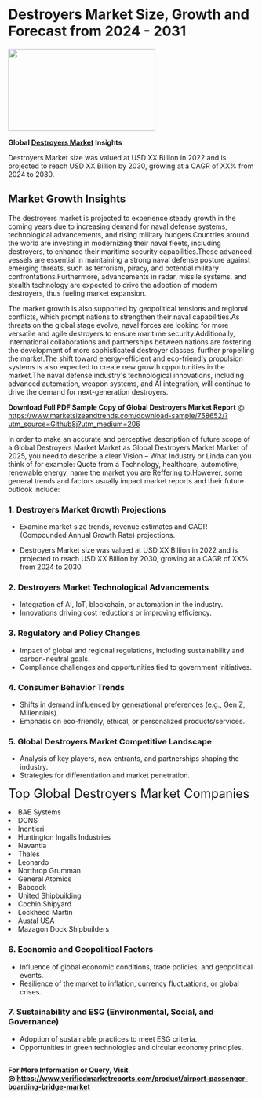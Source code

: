<H1>Destroyers Market Size, Growth and Forecast from 2024 - 2031</H1><img class="aligncenter size-medium wp-image-584254" src="https://thirdeyenews.in/wp-content/uploads/2024/09/Global-Market-Research-300x168.jpeg" alt="" width="300" height="168" /><p><strong>Global&nbsp;<a href="https://www.marketsizeandtrends.com/download-sample/758652/?utm_source=Github8j?utm_medium=206">Destroyers Market</a> Insights</strong></p><p>Destroyers Market size was valued at USD XX Billion in 2022 and is projected to reach USD XX Billion by 2030, growing at a CAGR of XX% from 2024 to 2030.</p><p><h2>Market Growth Insights</h2> <p>The destroyers market is projected to experience steady growth in the coming years due to increasing demand for naval defense systems, technological advancements, and rising military budgets.Countries around the world are investing in modernizing their naval fleets, including destroyers, to enhance their maritime security capabilities.These advanced vessels are essential in maintaining a strong naval defense posture against emerging threats, such as terrorism, piracy, and potential military confrontations.Furthermore, advancements in radar, missile systems, and stealth technology are expected to drive the adoption of modern destroyers, thus fueling market expansion.</p> <p>The market growth is also supported by geopolitical tensions and regional conflicts, which prompt nations to strengthen their naval capabilities.As threats on the global stage evolve, naval forces are looking for more versatile and agile destroyers to ensure maritime security.Additionally, international collaborations and partnerships between nations are fostering the development of more sophisticated destroyer classes, further propelling the market.The shift toward energy-efficient and eco-friendly propulsion systems is also expected to create new growth opportunities in the market.The naval defense industry's technological innovations, including advanced automation, weapon systems, and AI integration, will continue to drive the demand for next-generation destroyers.</p> <p><span class=""><strong>Download Full PDF Sample Copy of Global Destroyers Market Report</strong> @ <a href="https://www.marketsizeandtrends.com/download-sample/758652/?utm_source=Github8j?utm_medium=206" target="_blank">https://www.marketsizeandtrends.com/download-sample/758652/?utm_source=Github8j?utm_medium=206</a></span></p><p>In order to make an accurate and perceptive description of future scope of a Global&nbsp;Destroyers Market Market as Global&nbsp;Destroyers Market Market of 2025, you need to describe a clear Vision &ndash; What Industry or Linda can you think of for example: Quote from a Technology, healthcare, automotive, renewable energy, name the market you are Reffering to.However, some general trends and factors usually impact market reports and their future outlook include:</p><h3>1.&nbsp;<strong>Destroyers Market Growth Projections</strong></h3><ul><li>Examine market size trends, revenue estimates and CAGR (Compounded Annual Growth Rate) projections.</li><li><p>Destroyers Market size was valued at USD XX Billion in 2022 and is projected to reach USD XX Billion by 2030, growing at a CAGR of XX% from 2024 to 2030.</p></li></ul><h3>2.&nbsp;<strong>Destroyers Market Technological Advancements</strong></h3><ul><li>Integration of AI, IoT, blockchain, or automation in the industry.</li><li>Innovations driving cost reductions or improving efficiency.</li></ul><h3>3.&nbsp;<strong>Regulatory and Policy Changes</strong></h3><ul><li>Impact of global and regional regulations, including sustainability and carbon-neutral goals.</li><li>Compliance challenges and opportunities tied to government initiatives.</li></ul><h3>4.&nbsp;<strong>Consumer Behavior Trends</strong></h3><ul><li>Shifts in demand influenced by generational preferences (e.g., Gen Z, Millennials).</li><li>Emphasis on eco-friendly, ethical, or personalized products/services.</li></ul><h3>5.&nbsp;<strong>Global Destroyers Market Competitive Landscape</strong></h3><ul><li>Analysis of key players, new entrants, and partnerships shaping the industry.</li><li>Strategies for differentiation and market penetration.</li></ul><p data-pm-slice="1 1 []"><span style="color: inherit; font-family: inherit; font-size: 25px;">Top Global Destroyers Market Companies</span></p><div class="" data-test-id=""><p><li>BAE Systems</li><li> DCNS</li><li> Incntieri</li><li> Huntington Ingalls Industries</li><li> Navantia</li><li> Thales</li><li> Leonardo</li><li> Northrop Grumman</li><li> General Atomics</li><li> Babcock</li><li> United Shipbuilding</li><li> Cochin Shipyard</li><li> Lockheed Martin</li><li> Austal USA</li><li> Mazagon Dock Shipbuilders</li></p></div><h3>6.&nbsp;<strong>Economic and Geopolitical Factors</strong></h3><ul><li>Influence of global economic conditions, trade policies, and geopolitical events.</li><li>Resilience of the market to inflation, currency fluctuations, or global crises.</li></ul><h3>7.&nbsp;<strong>Sustainability and ESG (Environmental, Social, and Governance)</strong></h3><ul><li>Adoption of sustainable practices to meet ESG criteria.</li><li>Opportunities in green technologies and circular economy principles.</li></ul><h2><strong style="font-size: 14px;">For More Information or Query, Visit @&nbsp;</strong><a style="background-color: #ffffff; font-size: 14px;" href="https://www.marketsizeandtrends.com/report/destroyers-market/" target="_blank">https://www.verifiedmarketreports.com/product/airport-passenger-boarding-bridge-market</a></h2>